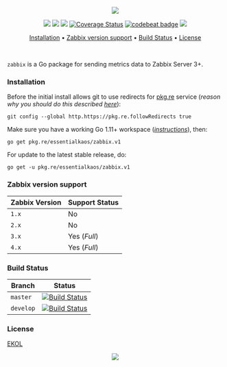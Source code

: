 <p align="center"><a href="#readme"><img src="https://gh.kaos.st/go-zabbix.svg"/></a></p>

<p align="center">
  <a href="https://godoc.org/pkg.re/essentialkaos/zabbix.v1"><img src="https://godoc.org/pkg.re/essentialkaos/zabbix.v1?status.svg"></a>
  <a href="https://goreportcard.com/report/github.com/essentialkaos/zabbix"><img src="https://goreportcard.com/badge/github.com/essentialkaos/zabbix"></a>
  <a href="https://travis-ci.com/essentialkaos/zabbix"><img src="https://travis-ci.com/essentialkaos/zabbix.svg"></a>
  <a href='https://coveralls.io/github/essentialkaos/zabbix?branch=master'><img src='https://coveralls.io/repos/github/essentialkaos/zabbix/badge.svg?branch=master' alt='Coverage Status' /></a>
  <a href="https://codebeat.co/projects/github-com-essentialkaos-zabbix-master"><img alt="codebeat badge" src="https://codebeat.co/badges/a8a976b8-8fdc-4a65-8a4b-754c284db842" /></a>
  <a href="https://essentialkaos.com/ekol"><img src="https://gh.kaos.st/ekol.svg"></a>
</p>

<p align="center"><a href="#installation">Installation</a> • <a href="#zabbix-version-support">Zabbix version support</a> • <a href="#build-status">Build Status</a> • <a href="#license">License</a></p>

<br/>

`zabbix` is a Go package for sending metrics data to Zabbix Server 3+.

### Installation

Before the initial install allows git to use redirects for [pkg.re](https://github.com/essentialkaos/pkgre) service (_reason why you should do this described [here](https://github.com/essentialkaos/pkgre#git-support)_):

```
git config --global http.https://pkg.re.followRedirects true
```

Make sure you have a working Go 1.11+ workspace (_[instructions](https://golang.org/doc/install)_), then:

```
go get pkg.re/essentialkaos/zabbix.v1
```

For update to the latest stable release, do:

```
go get -u pkg.re/essentialkaos/zabbix.v1
```

### Zabbix version support

| Zabbix Version | Support Status |
|----------------|----------------|
| `1.x`          | No             |
| `2.x`          | No             |
| `3.x`          | Yes (_Full_)   |
| `4.x`          | Yes (_Full_)   |

### Build Status

| Branch | Status |
|--------|--------|
| `master` | [![Build Status](https://travis-ci.com/essentialkaos/zabbix.svg?branch=master)](https://travis-ci.com/essentialkaos/zabbix) |
| `develop` | [![Build Status](https://travis-ci.com/essentialkaos/zabbix.svg?branch=develop)](https://travis-ci.com/essentialkaos/zabbix) |

### License

[EKOL](https://essentialkaos.com/ekol)

<p align="center"><a href="https://essentialkaos.com"><img src="https://gh.kaos.st/ekgh.svg"/></a></p>
